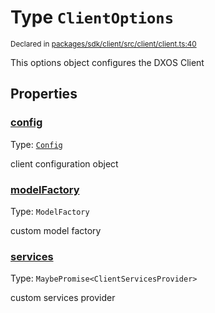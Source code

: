 # Type `ClientOptions`
<sub>Declared in [packages/sdk/client/src/client/client.ts:40](https://github.com/dxos/dxos/blob/main/packages/sdk/client/src/client/client.ts#L40)</sub>


This options object configures the DXOS Client


## Properties
### [config](https://github.com/dxos/dxos/blob/main/packages/sdk/client/src/client/client.ts#L42)
Type: <code>[Config](/api/@dxos/client/classes/Config)</code>

client configuration object


### [modelFactory](https://github.com/dxos/dxos/blob/main/packages/sdk/client/src/client/client.ts#L46)
Type: <code>ModelFactory</code>

custom model factory


### [services](https://github.com/dxos/dxos/blob/main/packages/sdk/client/src/client/client.ts#L44)
Type: <code>MaybePromise&lt;ClientServicesProvider&gt;</code>

custom services provider
